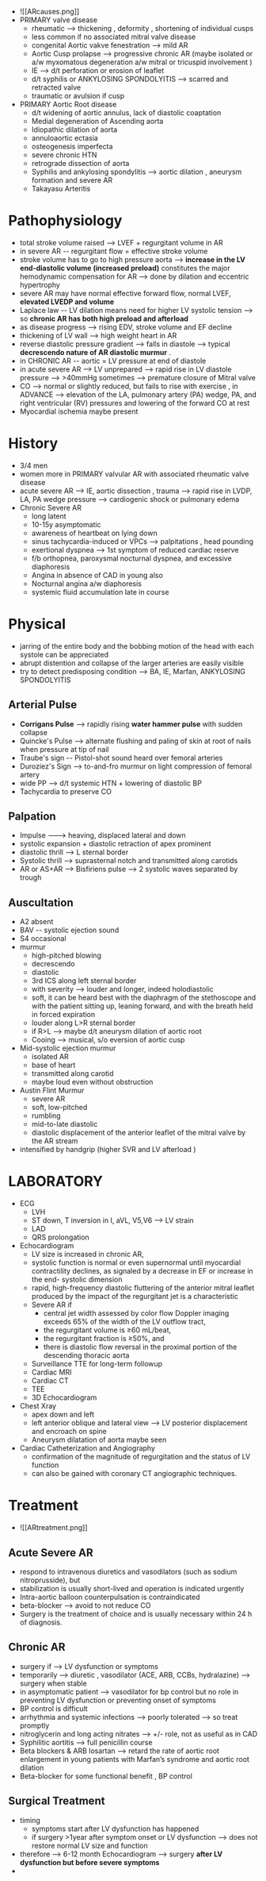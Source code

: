 - ![[ARcauses.png]]
- PRIMARY valve disease 
	- rheumatic --> thickening , deformity , shortening of individual cusps 
	- less common if no associated mitral valve disease 
	- congenital Aortic vakve fenestration --> mild AR 
	- Aortic Cusp prolapse --> progressive chronic AR  (maybe isolated or a/w myxomatous degeneration a/w mitral or tricuspid involvement )
	- IE --> d/t perforation or erosion of leaflet 
	- d/t syphilis or ANKYLOSING SPONDOLYITIS --> scarred and retracted valve 
	- traumatic or avulsion if cusp 
- PRIMARY Aortic Root disease 
	- d/t widening of aortic annulus, lack of diastolic coaptation 
	- Medial degeneration of Ascending aorta 
	- Idiopathic dilation of aorta 
	- annuloaortic ectasia 
	- osteogenesis imperfecta 
	- severe chronic HTN 
	- retrograde dissection of aorta 
	- Syphilis and ankylosing spondylitis --> aortic dilation , aneurysm formation and severe AR 
	- Takayasu Arteritis 
# Pathophysiology 
- total stroke volume raised --> LVEF + regurgitant volume in AR 
- in severe AR -- regurgitant flow = effective stroke volume 
- stroke volume has to go to high pressure aorta --> **increase in the LV end-diastolic volume (increased preload)** constitutes the major hemodynamic compensation for AR --> done by dilation and eccentric hypertrophy 
- severe AR may have normal effective forward flow, normal LVEF, **elevated LVEDP and volume** 
- Laplace law -- LV dilation means need for higher LV systolic tension --> so **chronic AR has both high preload and afterload** 
- as disease progress --> rising EDV, stroke volume and EF decline 
- thickening of LV wall --> high weight heart in AR 
- reverse diastolic pressure gradient --> falls in diastole --> typical **decrescendo nature of AR diastolic murmur** . 
- in CHRONIC AR -- aortic = LV pressure at end of diastole 
- in acute severe AR --> LV unprepared --> rapid rise in LV diastole pressure --> >40mmHg sometimes --> premature closure of Mitral valve 
- CO --> normal or slightly reduced, but fails to rise with exercise , in ADVANCE --> elevation of the LA, pulmonary artery (PA) wedge, PA, and right ventricular (RV) pressures and lowering of the forward CO at rest 
- Myocardial ischemia maybe present 
# History 
- 3/4 men 
- women more in PRIMARY valvular AR with associated rheumatic valve disease 
- acute severe AR --> IE, aortic dissection , trauma --> rapid rise in LVDP, LA, PA wedge pressure --> cardiogenic shock or pulmonary edema 
- Chronic Severe AR 
	- long latent 
	- 10-15y asymptomatic 
	- awareness of heartbeat on lying down 
	- sinus tachycardia-induced or VPCs --> palpitations , head pounding 
	- exertional dyspnea --> 1st symptom of reduced cardiac reserve 
	- f/b orthopnea, paroxysmal nocturnal dyspnea, and excessive diaphoresis 
	- Angina in absence of CAD in young also 
	- Nocturnal angina a/w diaphoresis 
	- systemic fluid accumulation late in course 
# Physical 
- jarring of the entire body and the bobbing motion of the head with each systole can be appreciated 
- abrupt distention and collapse of the larger arteries are easily visible 
- try to detect predisposing condition --> BA, IE, Marfan, ANKYLOSING SPONDOLYITIS 
## Arterial Pulse 
- **Corrigans Pulse** --> rapidly rising **water hammer pulse** with sudden collapse 
- Quincke's Pulse --> alternate flushing and paling of skin at root of nails when pressure at tip of nail 
- Traube's sign -- Pistol-shot sound heard over femoral arteries 
- Duroziez's Sign --> to-and-fro murmur on light compression of femoral artery 
- wide PP --> d/t systemic HTN + lowering of diastolic BP 
- Tachycardia to preserve CO 
## Palpation 
- Impulse ---> heaving, displaced lateral and down 
- systolic expansion + diastolic retraction of apex prominent 
- diastolic thrill --> L sternal border 
- Systolic thrill --> suprasternal notch and transmitted along carotids 
- AR or AS+AR --> Bisfiriens pulse --> 2 systolic waves separated by trough 
## Auscultation 
- A2 absent 
- BAV -- systolic ejection sound 
- S4 occasional 
- murmur 
	- high-pitched blowing 
	- decrescendo 
	- diastolic 
	- 3rd ICS along left sternal border 
	- with severity --> louder and longer, indeed holodiastolic 
	- soft, it can be heard best with the diaphragm of the stethoscope and with the patient sitting up, leaning forward, and with the breath held in forced expiration 
	- louder along L>R sternal border 
	- if R>L --> maybe d/t aneurysm dilation of aortic root 
	- Cooing --> musical, s/o eversion of aortic cusp 
- Mid-systolic ejection murmur 
	- isolated AR 
	- base of heart 
	- transmitted along carotid 
	- maybe loud even without obstruction 
- Austin Flint Murmur 
	- severe AR 
	- soft, low-pitched 
	- rumbling 
	- mid-to-late diastolic 
	- diastolic displacement of the anterior leaflet of the mitral valve by the AR stream
- intensified by handgrip (higher SVR and LV afterload ) 
# LABORATORY 
- ECG 
	- LVH 
	- ST down, T inversion in I, aVL, V5,V6 --> LV strain 
	- LAD 
	- QRS prolongation 
- Echocardiogram 
	- LV size is increased in chronic AR, 
	- systolic function is normal or even supernormal until myocardial contractility declines, as signaled by a decrease in EF or increase in the end- systolic dimension 
	- rapid, high-frequency diastolic fluttering of the anterior mitral leaflet produced by the impact of the regurgitant jet is a characteristic 
	- Severe AR if 
		- central jet width assessed by color flow Doppler imaging exceeds 65% of the width of the LV outflow tract, 
		- the regurgitant volume is ≥60 mL/beat, 
		- the regurgitant fraction is ≥50%, and 
		- there is diastolic flow reversal in the proximal portion of the descending thoracic aorta
	- Surveillance TTE for long-term followup 
	- Cardiac MRI 
	- Cardiac CT 
	- TEE 
	- 3D Echocardiogram 
- Chest Xray 
	- apex down and left 
	- left anterior oblique and lateral view --> LV posterior displacement and encroach on spine 
	- Aneurysm dilatation of aorta maybe seen 
- Cardiac Catheterization and Angiography 
	- confirmation of the magnitude of regurgitation and the status of LV function 
	- can also be gained with coronary CT angiographic techniques. 
# Treatment 
- ![[ARtreatment.png]]
## Acute Severe AR 
- respond to intravenous diuretics and vasodilators (such as sodium nitroprusside), but 
- stabilization is usually short-lived and operation is indicated urgently
- Intra-aortic balloon counterpulsation is contraindicated
- beta-blocker --> avoid to not reduce CO 
- Surgery is the treatment of choice and is usually necessary within 24 h of diagnosis. 
## Chronic AR 
- surgery if --> LV dysfunction or symptoms 
- temporarily --> diuretic , vasodilator (ACE, ARB, CCBs, hydralazine) --> surgery when stable 
- in asymptomatic patient --> vasodilator for bp control but no role in preventing LV dysfunction or preventing onset of symptoms 
- BP control is difficult 
- arrhythmia and systemic infections --> poorly tolerated --> so treat promptly 
- nitroglycerin and long acting nitrates --> +/- role, not as useful as in CAD 
- Syphilitic aortitis --> full penicillin course 
- Beta blockers & ARB losartan --> retard the rate of aortic root enlargement in young patients with Marfan’s syndrome and aortic root dilation
- Beta-blocker for some functional benefit , BP control 
## Surgical Treatment 
- timing 
	- symptoms start after LV dysfunction has happened 
	- if surgery >1year after symptom onset or LV dysfunction --> does not restore normal LV size and function 
- therefore --> 6-12 month Echocardiogram --> surgery **after LV dysfunction but before severe symptoms** 
- 
